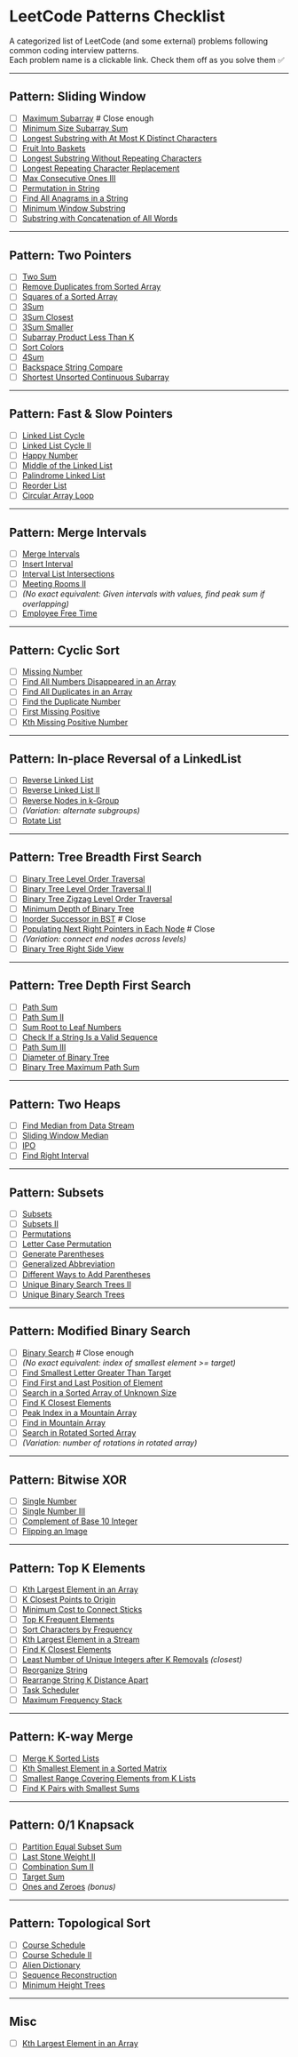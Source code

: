 # LeetCode Patterns Checklist

A categorized list of LeetCode (and some external) problems following common coding interview patterns.  
Each problem name is a clickable link. Check them off as you solve them ✅

---

## Pattern: Sliding Window
- [ ] [Maximum Subarray](https://leetcode.com/problems/maximum-subarray/)  # Close enough
- [ ] [Minimum Size Subarray Sum](https://leetcode.com/problems/minimum-size-subarray-sum/)
- [ ] [Longest Substring with At Most K Distinct Characters](https://leetcode.com/problems/longest-substring-with-at-most-k-distinct-characters/)
- [ ] [Fruit Into Baskets](https://leetcode.com/problems/fruit-into-baskets/)
- [ ] [Longest Substring Without Repeating Characters](https://leetcode.com/problems/longest-substring-without-repeating-characters/)
- [ ] [Longest Repeating Character Replacement](https://leetcode.com/problems/longest-repeating-character-replacement/)
- [ ] [Max Consecutive Ones III](https://leetcode.com/problems/max-consecutive-ones-iii/)
- [ ] [Permutation in String](https://leetcode.com/problems/permutation-in-string/)
- [ ] [Find All Anagrams in a String](https://leetcode.com/problems/find-all-anagrams-in-a-string/)
- [ ] [Minimum Window Substring](https://leetcode.com/problems/minimum-window-substring/)
- [ ] [Substring with Concatenation of All Words](https://leetcode.com/problems/substring-with-concatenation-of-all-words/)

---

## Pattern: Two Pointers
- [ ] [Two Sum](https://leetcode.com/problems/two-sum/)
- [ ] [Remove Duplicates from Sorted Array](https://leetcode.com/problems/remove-duplicates-from-sorted-array/)
- [ ] [Squares of a Sorted Array](https://leetcode.com/problems/squares-of-a-sorted-array/)
- [ ] [3Sum](https://leetcode.com/problems/3sum/)
- [ ] [3Sum Closest](https://leetcode.com/problems/3sum-closest/)
- [ ] [3Sum Smaller](https://leetcode.com/problems/3sum-smaller/)
- [ ] [Subarray Product Less Than K](https://leetcode.com/problems/subarray-product-less-than-k/)
- [ ] [Sort Colors](https://leetcode.com/problems/sort-colors/)
- [ ] [4Sum](https://leetcode.com/problems/4sum/)
- [ ] [Backspace String Compare](https://leetcode.com/problems/backspace-string-compare/)
- [ ] [Shortest Unsorted Continuous Subarray](https://leetcode.com/problems/shortest-unsorted-continuous-subarray/)

---

## Pattern: Fast & Slow Pointers
- [ ] [Linked List Cycle](https://leetcode.com/problems/linked-list-cycle/)
- [ ] [Linked List Cycle II](https://leetcode.com/problems/linked-list-cycle-ii/)
- [ ] [Happy Number](https://leetcode.com/problems/happy-number/)
- [ ] [Middle of the Linked List](https://leetcode.com/problems/middle-of-the-linked-list/)
- [ ] [Palindrome Linked List](https://leetcode.com/problems/palindrome-linked-list/)
- [ ] [Reorder List](https://leetcode.com/problems/reorder-list/)
- [ ] [Circular Array Loop](https://leetcode.com/problems/circular-array-loop/)

---

## Pattern: Merge Intervals
- [ ] [Merge Intervals](https://leetcode.com/problems/merge-intervals/)
- [ ] [Insert Interval](https://leetcode.com/problems/insert-interval/)
- [ ] [Interval List Intersections](https://leetcode.com/problems/interval-list-intersections/)
- [ ] [Meeting Rooms II](https://leetcode.com/problems/meeting-rooms-ii/)
- [ ] *(No exact equivalent: Given intervals with values, find peak sum if overlapping)*
- [ ] [Employee Free Time](https://leetcode.com/problems/employee-free-time/)

---

## Pattern: Cyclic Sort
- [ ] [Missing Number](https://leetcode.com/problems/missing-number/)
- [ ] [Find All Numbers Disappeared in an Array](https://leetcode.com/problems/find-all-numbers-disappeared-in-an-array/)
- [ ] [Find All Duplicates in an Array](https://leetcode.com/problems/find-all-duplicates-in-an-array/)
- [ ] [Find the Duplicate Number](https://leetcode.com/problems/find-the-duplicate-number/)
- [ ] [First Missing Positive](https://leetcode.com/problems/first-missing-positive/)
- [ ] [Kth Missing Positive Number](https://leetcode.com/problems/kth-missing-positive-number/)

---

## Pattern: In-place Reversal of a LinkedList
- [ ] [Reverse Linked List](https://leetcode.com/problems/reverse-linked-list/)
- [ ] [Reverse Linked List II](https://leetcode.com/problems/reverse-linked-list-ii/)
- [ ] [Reverse Nodes in k-Group](https://leetcode.com/problems/reverse-nodes-in-k-group/)
- [ ] *(Variation: alternate subgroups)*
- [ ] [Rotate List](https://leetcode.com/problems/rotate-list/)

---

## Pattern: Tree Breadth First Search
- [ ] [Binary Tree Level Order Traversal](https://leetcode.com/problems/binary-tree-level-order-traversal/)
- [ ] [Binary Tree Level Order Traversal II](https://leetcode.com/problems/binary-tree-level-order-traversal-ii/)
- [ ] [Binary Tree Zigzag Level Order Traversal](https://leetcode.com/problems/binary-tree-zigzag-level-order-traversal/)
- [ ] [Minimum Depth of Binary Tree](https://leetcode.com/problems/minimum-depth-of-binary-tree/)
- [ ] [Inorder Successor in BST](https://leetcode.com/problems/inorder-successor-in-bst/)  # Close
- [ ] [Populating Next Right Pointers in Each Node](https://leetcode.com/problems/populating-next-right-pointers-in-each-node/)  # Close
- [ ] *(Variation: connect end nodes across levels)*
- [ ] [Binary Tree Right Side View](https://leetcode.com/problems/binary-tree-right-side-view/)

---

## Pattern: Tree Depth First Search
- [ ] [Path Sum](https://leetcode.com/problems/path-sum/)
- [ ] [Path Sum II](https://leetcode.com/problems/path-sum-ii/)
- [ ] [Sum Root to Leaf Numbers](https://leetcode.com/problems/sum-root-to-leaf-numbers/)
- [ ] [Check If a String Is a Valid Sequence](https://leetcode.com/problems/check-if-a-string-is-a-valid-sequence-from-root-to-leaves-path-in-a-binary-tree/)
- [ ] [Path Sum III](https://leetcode.com/problems/path-sum-iii/)
- [ ] [Diameter of Binary Tree](https://leetcode.com/problems/diameter-of-binary-tree/)
- [ ] [Binary Tree Maximum Path Sum](https://leetcode.com/problems/binary-tree-maximum-path-sum/)

---

## Pattern: Two Heaps
- [ ] [Find Median from Data Stream](https://leetcode.com/problems/find-median-from-data-stream/)
- [ ] [Sliding Window Median](https://leetcode.com/problems/sliding-window-median/)
- [ ] [IPO](https://leetcode.com/problems/ipo/)
- [ ] [Find Right Interval](https://leetcode.com/problems/find-right-interval/)

---

## Pattern: Subsets
- [ ] [Subsets](https://leetcode.com/problems/subsets/)
- [ ] [Subsets II](https://leetcode.com/problems/subsets-ii/)
- [ ] [Permutations](https://leetcode.com/problems/permutations/)
- [ ] [Letter Case Permutation](https://leetcode.com/problems/letter-case-permutation/)
- [ ] [Generate Parentheses](https://leetcode.com/problems/generate-parentheses/)
- [ ] [Generalized Abbreviation](https://leetcode.com/problems/generalized-abbreviation/)
- [ ] [Different Ways to Add Parentheses](https://leetcode.com/problems/different-ways-to-add-parentheses/)
- [ ] [Unique Binary Search Trees II](https://leetcode.com/problems/unique-binary-search-trees-ii/)
- [ ] [Unique Binary Search Trees](https://leetcode.com/problems/unique-binary-search-trees/)

---

## Pattern: Modified Binary Search
- [ ] [Binary Search](https://leetcode.com/problems/binary-search/)  # Close enough
- [ ] *(No exact equivalent: index of smallest element >= target)*
- [ ] [Find Smallest Letter Greater Than Target](https://leetcode.com/problems/find-smallest-letter-greater-than-target/)
- [ ] [Find First and Last Position of Element](https://leetcode.com/problems/find-first-and-last-position-of-element-in-sorted-array/)
- [ ] [Search in a Sorted Array of Unknown Size](https://leetcode.com/problems/search-in-a-sorted-array-of-unknown-size/)
- [ ] [Find K Closest Elements](https://leetcode.com/problems/find-k-closest-elements/)
- [ ] [Peak Index in a Mountain Array](https://leetcode.com/problems/peak-index-in-a-mountain-array/)
- [ ] [Find in Mountain Array](https://leetcode.com/problems/find-in-mountain-array/)
- [ ] [Search in Rotated Sorted Array](https://leetcode.com/problems/search-in-rotated-sorted-array/)
- [ ] *(Variation: number of rotations in rotated array)*

---

## Pattern: Bitwise XOR
- [ ] [Single Number](https://leetcode.com/problems/single-number/)
- [ ] [Single Number III](https://leetcode.com/problems/single-number-iii/)
- [ ] [Complement of Base 10 Integer](https://leetcode.com/problems/complement-of-base-10-integer/)
- [ ] [Flipping an Image](https://leetcode.com/problems/flipping-an-image/)

---

## Pattern: Top K Elements
- [ ] [Kth Largest Element in an Array](https://leetcode.com/problems/kth-largest-element-in-an-array/)
- [ ] [K Closest Points to Origin](https://leetcode.com/problems/k-closest-points-to-origin/)
- [ ] [Minimum Cost to Connect Sticks](https://leetcode.com/problems/minimum-cost-to-connect-sticks/)
- [ ] [Top K Frequent Elements](https://leetcode.com/problems/top-k-frequent-elements/)
- [ ] [Sort Characters by Frequency](https://leetcode.com/problems/sort-characters-by-frequency/)
- [ ] [Kth Largest Element in a Stream](https://leetcode.com/problems/kth-largest-element-in-a-stream/)
- [ ] [Find K Closest Elements](https://leetcode.com/problems/find-k-closest-elements/)
- [ ] [Least Number of Unique Integers after K Removals](https://leetcode.com/problems/least-number-of-unique-integers-after-k-removals/) *(closest)*
- [ ] [Reorganize String](https://leetcode.com/problems/reorganize-string/)
- [ ] [Rearrange String K Distance Apart](https://leetcode.com/problems/rearrange-string-k-distance-apart/)
- [ ] [Task Scheduler](https://leetcode.com/problems/task-scheduler/)
- [ ] [Maximum Frequency Stack](https://leetcode.com/problems/maximum-frequency-stack/)

---

## Pattern: K-way Merge
- [ ] [Merge K Sorted Lists](https://leetcode.com/problems/merge-k-sorted-lists/)
- [ ] [Kth Smallest Element in a Sorted Matrix](https://leetcode.com/problems/kth-smallest-element-in-a-sorted-matrix/)
- [ ] [Smallest Range Covering Elements from K Lists](https://leetcode.com/problems/smallest-range-covering-elements-from-k-lists/)
- [ ] [Find K Pairs with Smallest Sums](https://leetcode.com/problems/find-k-pairs-with-smallest-sums/)

---

## Pattern: 0/1 Knapsack
- [ ] [Partition Equal Subset Sum](https://leetcode.com/problems/partition-equal-subset-sum/)
- [ ] [Last Stone Weight II](https://leetcode.com/problems/last-stone-weight-ii/)
- [ ] [Combination Sum II](https://leetcode.com/problems/combination-sum-ii/)
- [ ] [Target Sum](https://leetcode.com/problems/target-sum/)
- [ ] [Ones and Zeroes](https://leetcode.com/problems/ones-and-zeroes/) *(bonus)*

---

## Pattern: Topological Sort
- [ ] [Course Schedule](https://leetcode.com/problems/course-schedule/)
- [ ] [Course Schedule II](https://leetcode.com/problems/course-schedule-ii/)
- [ ] [Alien Dictionary](https://leetcode.com/problems/alien-dictionary/)
- [ ] [Sequence Reconstruction](https://leetcode.com/problems/sequence-reconstruction/)
- [ ] [Minimum Height Trees](https://leetcode.com/problems/minimum-height-trees/)

---

## Misc
- [ ] [Kth Largest Element in an Array](https://leetcode.com/problems/kth-largest-element-in-an-array/)
